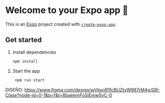 # Welcome to your Expo app 👋

This is an [Expo](https://expo.dev) project created with [`create-expo-app`](https://www.npmjs.com/package/create-expo-app).

## Get started

1. Install dependencies

   ```bash
   npm install
   ```

2. Start the app

   ```bash
    npm run start
   ```

DISEÑO: https://www.figma.com/design/wVkonR1fcBUZtyW987rM4g/QR-Clase?node-id=0-1&p=f&t=6baeemFoSiEmw5vC-0

